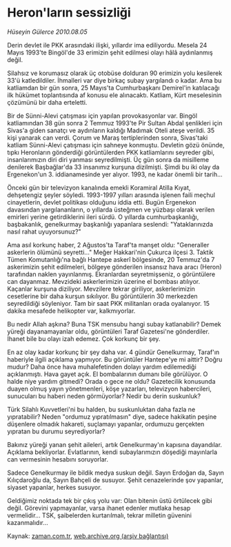 # Heron'ların sessizliği

*Hüseyin Gülerce 2010.08.05*

<td class="columnist-detail">
<p>Derin devlet ile PKK arasındaki ilişki, yıllardır ima ediliyordu. Mesela 24 Mayıs 1993'te Bingöl'de 33 erimizin şehit edilmesi olayı hâlâ aydınlanmış değil.</p>
<p>
<div id="haberMetinDiv">
<p>Silahsız ve korumasız olarak üç otobüse dolduran 90 erimizin yolu kesilerek 33'ü katledildiler. İhmalleri var diye birkaç subay yargılandı o kadar. Ama bu katliamdan bir gün sonra, 25 Mayıs'ta Cumhurbaşkanı Demirel'in katılacağı ilk hükümet toplantısında af konusu ele alınacaktı. Katliam, Kürt meselesinin çözümünü bir daha erteletti.
<p>Bir de Sünni-Alevi çatışması için yapılan provokasyonlar var. Bingöl katliamından 38 gün sonra 2 Temmuz 1993'te Pir Sultan Abdal şenlikleri için Sivas'a giden sanatçı ve aydınların kaldığı Madımak Oteli ateşe verildi. 35 kişi yanarak can verdi. Çorum ve Maraş tertiplerinden sonra, Sivas'taki katliam Sünni-Alevi çatışması için sahneye konmuştu. Devletin gözü önünde, tıpkı Heronların gönderdiği görüntülerden PKK katliamlarını seyreder gibi, insanlarımızın diri diri yanması seyredilmişti. Üç gün sonra da misilleme denilerek Başbağlar'da 33 insanımız kurşuna dizilmişti. Şimdi bu iki olay da Ergenekon'un 3. iddianamesinde yer alıyor. 1993, ne kadar önemli bir tarih...
<p>Önceki gün bir televizyon kanalında emekli Koramiral Atilla Kıyat, dehşetengiz şeyler söyledi. 1993-1997 yılları arasında işlenen faili meçhul cinayetlerin, devlet politikası olduğunu iddia etti. Bugün Ergenekon davasından yargılananların, o yıllarda üsteğmen ve yüzbaşı olarak verilen emirleri yerine getirdiklerini ileri sürdü. O yıllarda cumhurbaşkanlığı, başbakanlık, genelkurmay başkanlığı yapanlara seslendi: "Yataklarınızda nasıl rahat uyuyorsunuz?"
<p>Ama asıl korkunç haber, 2 Ağustos'ta Taraf'ta manşet oldu: "Generaller askerlerin ölümünü seyretti..." Meğer Hakkari'nin Çukurca ilçesi 3. Taktik Tümen Komutanlığı'na bağlı Hantepe askerî bölgesinde, 20 Temmuz'da 7 askerimizin şehit edilmeleri, bölgeye gönderilen insansız hava aracı (Heron) tarafından naklen yayınlanmış. Ekranlardan seyretmişseniz, o görüntülere can dayanmaz. Mevzideki askerlerimizin üzerine el bombası atılıyor. Kaçanlar kurşuna diziliyor. Mevzilere tekrar giriliyor, askerlerimizin cesetlerine bir daha kurşun sıkılıyor. Bu görüntülerin 30 merkezden seyredildiği söyleniyor. Tam bir saat PKK militanları orada oyalanıyor. 15 dakika mesafede helikopter var, kalkmıyorlar.
<p>Bu nedir Allah aşkına? Buna TSK mensubu hangi subay katlanabilir? Demek yüreği dayanamayanlar oldu, görüntüleri Taraf Gazetesi'ne gönderdiler. İhanet bile bu olayı izah edemez. Çok korkunç bir şey.
<p>En az olay kadar korkunç bir şey daha var. 4 gündür Genelkurmay, Taraf'ın haberiyle ilgili açıklama yapmıyor. Bu görüntüler Hantepe'ye mi aittir? Doğru mudur? Daha önce hava muhalefetinden dolayı yardım edilemediği açıklanmıştı. Hava gayet açık. El bombalarının dumanı bile görülüyor. O halde niye yardım gitmedi? Orada o gece ne oldu? Gazetecilik konusunda duayen olmuş yayın yönetmenleri, köşe yazarları, televizyon habercileri, sunucuları bu haberi neden görmüyorlar? Nedir bu derin suskunluk?
<p>Türk Silahlı Kuvvetleri'ni bu halden, bu suskunluktan daha fazla ne yıpratabilir? Neden "ordumuz yıpratılmasın" diye, sadece hakikatin peşine düşenlere olmadık hakareti, suçlamayı yapanlar, ordumuzu gerçekten yıpratan bu durumu seyrediyorlar?
<p>Bakınız yüreği yanan şehit aileleri, artık Genelkurmay'ın kapısına dayandılar. Açıklama bekliyorlar. Evlatlarının, kendi subaylarımızın döşediği mayınlarla can vermesinin hesabını soruyorlar.
<p>Sadece Genelkurmay ile bildik medya suskun değil. Sayın Erdoğan da, Sayın Kılıçdaroğlu da, Sayın Bahçeli de susuyor. Şehit cenazelerinde şov yapanlar, siyaset yapanlar, herkes susuyor.
<p>Geldiğimiz noktada tek bir çıkış yolu var: Olan bitenin üstü örtülecek gibi değil. Görevini yapmayanlar, varsa ihanet edenler mutlaka hesap vermelidir... TSK, şaibelerden kurtarılmalı, tekrar milletin güvenini kazanmalıdır... </p></p></p></p></p></p></p></p></p></p></div>
</p>
<a href="http://web.archive.org/web/20110105012306/mailto:h.gulerce@zaman.com.tr">
</a></td>

Kaynak: [zaman.com.tr](http://zaman.com.tr/yazar.do?yazino=1012579), [web.archive.org (arşiv bağlantısı)](http://web.archive.org/web/20110105012306/http://www.zaman.com.tr/yazar.do?yazino=1012579)
